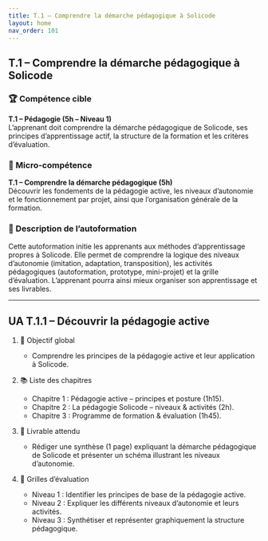```yaml
---
title: T.1 – Comprendre la démarche pédagogique à Solicode
layout: home
nav_order: 101
---
```


## T.1 – Comprendre la démarche pédagogique à Solicode

### 🏆 Compétence cible
**T.1 – Pédagogie (5h – Niveau 1)**  
L’apprenant doit comprendre la démarche pédagogique de Solicode, ses principes d’apprentissage actif, la structure de la formation et les critères d’évaluation.

### 🧩 Micro-compétence
**T.1 – Comprendre la démarche pédagogique (5h)**  
Découvrir les fondements de la pédagogie active, les niveaux d’autonomie et le fonctionnement par projet, ainsi que l’organisation générale de la formation.

### 📝 Description de l’autoformation
Cette autoformation initie les apprenants aux méthodes d’apprentissage propres à Solicode. Elle permet de comprendre la logique des niveaux d’autonomie (imitation, adaptation, transposition), les activités pédagogiques (autoformation, prototype, mini-projet) et la grille d’évaluation. L’apprenant pourra ainsi mieux organiser son apprentissage et ses livrables.

---

## UA T.1.1 – Découvrir la pédagogie active

1. 🎯 Objectif global

   * Comprendre les principes de la pédagogie active et leur application à Solicode.

2. 📚 Liste des chapitres

   * Chapitre 1 : Pédagogie active – principes et posture (1h15).
   * Chapitre 2 : La pédagogie Solicode – niveaux & activités (2h).
   * Chapitre 3 : Programme de formation & évaluation (1h45).

3. 📄 Livrable attendu

   * Rédiger une synthèse (1 page) expliquant la démarche pédagogique de Solicode et présenter un schéma illustrant les niveaux d’autonomie.

4. 🧪 Grilles d’évaluation

   * Niveau 1 : Identifier les principes de base de la pédagogie active.
   * Niveau 2 : Expliquer les différents niveaux d’autonomie et leurs activités.
   * Niveau 3 : Synthétiser et représenter graphiquement la structure pédagogique.
